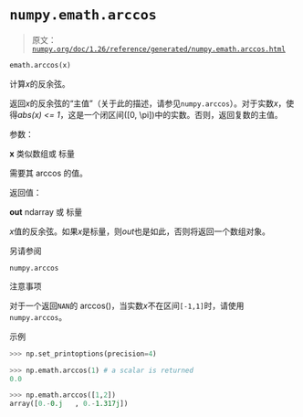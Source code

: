 # `numpy.emath.arccos`

> 原文：[`numpy.org/doc/1.26/reference/generated/numpy.emath.arccos.html`](https://numpy.org/doc/1.26/reference/generated/numpy.emath.arccos.html)

```py
emath.arccos(x)
```

计算*x*的反余弦。

返回*x*的反余弦的“主值”（关于此的描述，请参见`numpy.arccos`）。对于实数*x*，使得*abs(x) <= 1*，这是一个闭区间\([0, \pi]\)中的实数。否则，返回复数的主值。

参数：

**x** 类似数组或 标量

需要其 arccos 的值。

返回值：

**out** ndarray 或 标量

*x*值的反余弦。如果*x*是标量，则*out*也是如此，否则将返回一个数组对象。

另请参阅

`numpy.arccos`

注意事项

对于一个返回`NAN`的 arccos()，当实数*x*不在区间`[-1,1]`时，请使用`numpy.arccos`。

示例

```py
>>> np.set_printoptions(precision=4) 
```

```py
>>> np.emath.arccos(1) # a scalar is returned
0.0 
```

```py
>>> np.emath.arccos([1,2])
array([0.-0.j   , 0.-1.317j]) 
```

